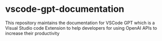 # vscode-gpt-documentation
This repository maintains the documentation for VSCode GPT which is a Visual Studio code Extension to help developers for using OpenAI APIs to increase their productivity
